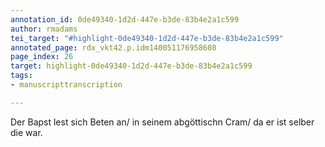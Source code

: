 ```yaml
---
annotation_id: 0de49340-1d2d-447e-b3de-83b4e2a1c599
author: rmadams
tei_target: "#highlight-0de49340-1d2d-447e-b3de-83b4e2a1c599"
annotated_page: rdx_vkt42.p.idm140051176958608
page_index: 26
target: highlight-0de49340-1d2d-447e-b3de-83b4e2a1c599
tags:
- manuscripttranscription

---
```

Der Bapst lest sich Beten an/ in seinem abgöttischn Cram/ da er ist selber die war.